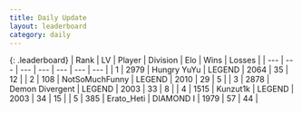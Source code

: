 ```yaml
---
title: Daily Update
layout: leaderboard
category: daily
---
```


{: .leaderboard}
| Rank | LV | Player | Division | Elo | Wins | Losses |
| --- | --- | --- | --- | --- | --- | --- |
| <span data-change="4">1</span> | 2979 | <span title="ID: 164871">Hungry YuYu</span> | LEGEND | <span data-change="129">2064</span> | <span data-change="24">35</span> | <span data-change="3">12</span> |
| <span data-change="-">2</span> | 108 | <span title="ID: 527754">NotSoMuchFunny</span> | LEGEND | <span data-change="-">2010</span> | <span data-change="-">29</span> | <span data-change="-">5</span> |
| <span data-change="1">3</span> | 2878 | <span title="ID: 370081">Demon Divergent</span> | LEGEND | <span data-change="59">2003</span> | <span data-change="13">33</span> | <span data-change="3">8</span> |
| <span data-change="-3">4</span> | 1515 | <span title="ID: 392407">Kunzut1k</span> | LEGEND | <span data-change="39">2003</span> | <span data-change="12">34</span> | <span data-change="6">15</span> |
| <span data-change="22">5</span> | 385 | <span title="ID: 720567">Erato_Heti</span> | DIAMOND I | <span data-change="179">1979</span> | <span data-change="42">57</span> | <span data-change="20">44</span> |